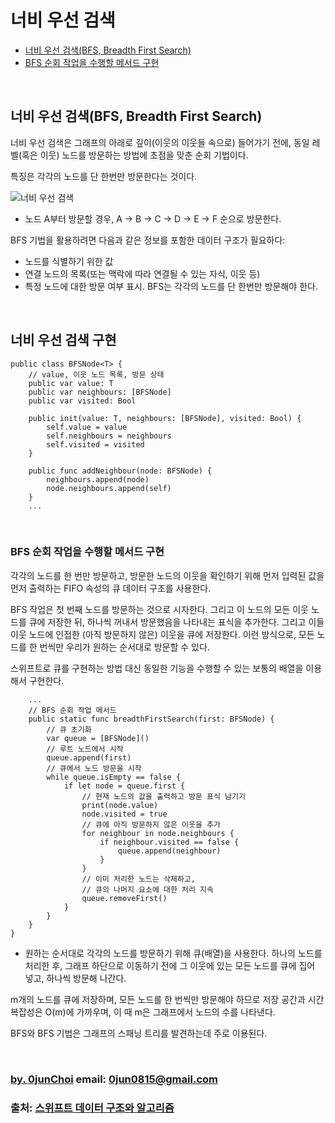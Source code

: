 # 너비 우선 검색


* [너비 우선 검색(BFS, Breadth First Search)](#너비-우선-검색bfs-breadth-first-search)
* [BFS 순회 작업을 수행할 메서드 구현](#bfs-순회-작업을-수행할-메서드-구현)



&nbsp;
## 너비 우선 검색(BFS, Breadth First Search)
너비 우선 검색은 그래프의 아래로 깊이(이웃의 이웃들 속으로) 들어가기 전에, 동일 레벨(혹은 이웃) 노드를 방문하는 방법에 초점을 맞춘 순회 기법이다.


특징은 각각의 노드를 단 한번만 방문한다는 것이다.


![너비 우선 검색]()


* 노드 A부터 방문할 경우, A -> B -> C -> D -> E -> F 순으로 방문한다.


BFS 기법을 활용하려면 다음과 같은 정보를 포함한 데이터 구조가 필요하다:
* 노드를 식별하기 위한 값
* 연결 노드의 목록(또는 맥락에 따라 연결될 수 있는 자식, 이웃 등)
* 특정 노드에 대한 방문 여부 표시. BFS는 각각의 노드를 단 한번만 방문해야 한다.


&nbsp;
## 너비 우선 검색 구현
```
public class BFSNode<T> {
    // value, 이웃 노드 목록, 방문 상태
    public var value: T
    public var neighbours: [BFSNode]
    public var visited: Bool

    public init(value: T, neighbours: [BFSNode], visited: Bool) {
        self.value = value
        self.neighbours = neighbours
        self.visited = visited
    }

    public func addNeighbour(node: BFSNode) {
        neighbours.append(node)
        node.neighbours.append(self)
    }
    ...
```


&nbsp;
### BFS 순회 작업을 수행할 메서드 구현
각각의 노드를 한 번만 방문하고, 방문한 노드의 이웃을 확인하기 위해 먼저 입력된 값을 먼저 출력하는 FIFO 속성의 큐 데이터 구조를 사용한다.


BFS 작업은 첫 번째 노드를 방문하는 것으로 시자한다. 그리고 이 노드의 모든 이웃 노드를 큐에 저장한 뒤, 하나씩 꺼내서 방문했음을 나타내는 표식을 추가한다. 그리고 이들 이웃 노드에 인접한 (아직 방문하지 않은) 이웃을 큐에 저장한다. 이런 방식으로, 모든 노드를 한 번씩만 우리가 원하는 순서대로 방문할 수 있다.


스위프트로 큐를 구현하는 방법 대신 동일한 기능을 수행할 수 있는 보통의 배열을 이용해서 구현한다.
```
    ...
    // BFS 순회 작업 메서드
    public static func breadthFirstSearch(first: BFSNode) {
        // 큐 초기화
        var queue = [BFSNode]()
        // 루트 노드에서 시작
        queue.append(first)
        // 큐에서 노드 방문을 시작
        while queue.isEmpty == false {
            if let node = queue.first {
                // 현재 노드의 값을 출력하고 방문 표식 남기기
                print(node.value)
                node.visited = true
                // 큐에 아직 방문하지 않은 이웃을 추가
                for neighbour in node.neighbours {
                    if neighbour.visited == false {
                        queue.append(neighbour)
                    }
                }
                // 이미 처리한 노드는 삭제하고,
                // 큐의 나머지 요소에 대한 처리 지속
                queue.removeFirst()
            }
        }
    }
}
```


* 원하는 순서대로 각각의 노드를 방문하기 위해 큐(배열)을 사용한다. 하나의 노드를 처리한 후, 그래프 하단으로 이동하기 전에 그 이웃에 있는 모든 노드를 큐에 집어 넣고, 하나씩 방문해 나간다.


m개의 노드를 큐에 저장하며, 모든 노드를 한 번씩만 방문해야 하므로 저장 공간과 시간 복잡성은 O(m)에 가까우며, 이 때 m은 그래프에서 노드의 수를 나타낸다.


BFS와 BFS 기법은 그래프의 스패닝 트리를 발견하는데 주로 이용된다.


&nbsp;
&nbsp;      
### [by. 0junChoi](https://github.com/0jun0815) email: <0jun0815@gmail.com>
### 출처: [스위프트 데이터 구조와 알고리즘](http://acornpub.co.kr/book/swift-structure-algorithms)
